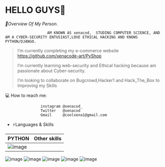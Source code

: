 # HELLO GUYS👋

*🎤Overview Of My Person.*
                       
                       
                       AM KNOWN AS xenacod,  STUDING COMPUTER SCIENCE, AND AM A CYBER-SECURITY ENTUSIAST,LOVE ETHICAL HACKING AND KNOWS PYTHON/DJANGO.
>                       
>
>

>I’m currently completing my e-commerce website https://github.com/xenacode-art/PyShop
>
>
>I’m currently learning  web-security and Ethical hacking because am passionate about Cyber-security.
>
>I’m looking to collaborate on Bugcrowd,Hacker1 and Hack_The_Box to Improving my Skills  




💻 How to reach me:

                    instagram @xenacod_
                    Twitter   @xenacod
                    Gmail     @coolxena1@gmail.com



- ⚡Languages & Skills

PYTHON       |     Other skills  |  
------------ | -------------  |
 ![image](https://user-images.githubusercontent.com/67270054/122796356-34ffeb00-d2b6-11eb-8588-6ea5d480de1e.png)|
 ![image](https://user-images.githubusercontent.com/67270054/122796140-f5d19a00-d2b5-11eb-83e2-edf04ddcf9c4.png)
 ![image](https://user-images.githubusercontent.com/67270054/122732950-a454eb00-d274-11eb-8170-8612f5dbfabd.png) ![image](https://user-images.githubusercontent.com/67270054/122733014-b2a30700-d274-11eb-99e2-f499590fbab8.png) ![image](https://user-images.githubusercontent.com/67270054/122735145-ab7cf880-d276-11eb-9908-885e672f0b41.png) ![image](https://user-images.githubusercontent.com/67270054/122795990-cfabfa00-d2b5-11eb-836a-d0822cf7af4e.png)


               
